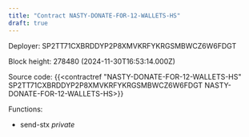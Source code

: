 ```yaml
---
title: "Contract NASTY-DONATE-FOR-12-WALLETS-HS"
draft: true
---
```

Deployer: SP2TT71CXBRDDYP2P8XMVKRFYKRGSMBWCZ6W6FDGT


 



Block height: 278480 (2024-11-30T16:53:14.000Z)

Source code: {{<contractref "NASTY-DONATE-FOR-12-WALLETS-HS" SP2TT71CXBRDDYP2P8XMVKRFYKRGSMBWCZ6W6FDGT NASTY-DONATE-FOR-12-WALLETS-HS>}}

Functions:

* send-stx _private_
